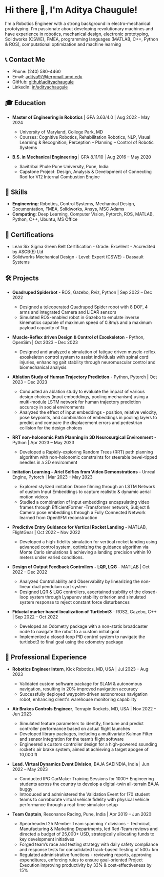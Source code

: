 # Hi there 👋, I'm Aditya Chaugule!

I'm a Robotics Engineer with a strong background in electro-mechanical prototyping. I'm passionate about developing revolutionary machines and have experience in robotics, mechanical design, electronic prototyping, Solidworks (CSWE), FMEA, programming languages (MATLAB, C++, Python & ROS), computational optimization and machine learning

## 📞 Contact Me

- Phone: (240) 580-4460
- Email: aditya97@terpmail.umd.edu
- GitHub: [github\adityachaugule](https://github.com/Tys0nus)
- LinkedIn: [in/adityachaugule]([https://pages.github.com/](https://www.linkedin.com/in/adityachaugule/))

## 🎓 Education

- **Master of Engineering in Robotics** | GPA 3.63/4.0 | Aug 2022 - May 2024
  - University of Maryland, College Park, MD
  - Courses: Cognitive Robotics, Rehabilitation Robotics, NLP, Visual Learning & Recognition, Perception – Planning – Control of Robotic Systems

- **B.S. in Mechanical Engineering** | GPA 8.11/10 | Aug 2016 – May 2020
  - Savitribai Phule Pune University, Pune, India
  - Capstone Project: Design, Analysis & Development of Connecting Rod for V12 Internal Combustion Engine

## 💼 Skills

- **Engineering**: Robotics, Control Systems, Mechanical Design, Documentation, FMEA, Solidworks, Ansys, MSC Adams
- **Computing**: Deep Learning, Computer Vision, Pytorch, ROS, MATLAB, Python, C++, Ubuntu, MS Office

## 🏅 Certifications

- Lean Six Sigma Green Belt Certification - Grade: Excellent - Accredited by ASCB(E) Ltd
- Solidworks Mechanical Design - Level: Expert (CSWE) - Dassault Systems

## 🛠️ Projects

- **Quadruped Spiderbot** - ROS, Gazebo, Rviz, Python | Sep 2022 – Dec 2022
  - Designed a teleoperated Quadruped Spider robot with 8 DOF, 4 arms and integrated Camera and LiDAR sensors
  - Simulated ROS-enabled robot in Gazebo to emulate inverse kinematics capable of maximum speed of 0.8m/s and a maximum payload capacity of 1kg

- **Muscle-Reflex driven Design & Control of Exoskeleton** - Python, OpenSim | Oct 2023 – Dec 2023
  - Designed and analyzed a simulation of fatigue driven muscle-reflex exoskeleton control system to assist individuals with spinal cord injuries, enhancing gait stability through neuromuscular control and biomechanical analysis

- **Ablation Study of Human Trajectory Prediction** - Python, Pytorch | Oct 2023 – Dec 2023
  - Conducted an ablation study to evaluate the impact of various design choices (input embeddings, pooling mechanism) using a multi-module LSTM network for human trajectory prediction accuracy in social environments
  - Analyzed the effect of input embeddings - position, relative velocity, pose keypoints, and combination of embeddings in pooling layers to predict and compare the displacement errors and pedestrian collision for the design choices

- **RRT non-holonomic Path Planning in 3D Neurosurgical Environment** - Python | Apr 2023 – May 2023
  - Developed a Rapidly-exploring Random Trees (RRT) path planning algorithm with non-holonomic constraints for steerable bevel-tipped needles in a 3D environment

- **Imitation Learning - Ariel Selfies from Video Demonstrations** - Unreal Engine, Pytorch | Mar 2023 – May 2023
  - Explored stylized imitation Drone filming through an LSTM Network of custom Input Embeddings to capture realistic & dynamic aerial motion videos
  - Studied a combination of input embeddings encapsulating video frames through EfficientFormer -Transformer network, Subject & Camera pose embeddings through a Fully Connected Network learned from OpenSFM reconstruction

- **Predictive Entry Guidance for Vertical Rocket Landing** - MATLAB, FlightGear | Oct 2022 – Nov 2022
  - Developed a high-fidelity simulation for vertical rocket landing using advanced control system, optimizing the guidance algorithm via Monte Carlo simulations & achieving a landing precision within 10 meters under varied conditions.

- **Design of Output Feedback Controllers - LQR, LQG** - MATLAB | Oct 2022 – Dec 2022
  - Analyzed Controllability and Observability by linearizing the non-linear dual pendulum cart system
  - Designed LQR & LQG controllers, ascertained stability of the closed-loop system through Lyapunov stability criterion and simulated system response to reject constant force disturbances

- **Fiducial marker based localization of Turtlebot3** - ROS2, Gazebo, C++ | Sep 2022 – Oct 2022
  - Developed an Odometry package with a non-static broadcaster node to navigate the robot to a custom initial goal
  - Implemented a closed-loop PID control system to navigate the turtlebot3 to final goal using the odometry package

## 💼 Professional Experience

- **Robotics Engineer Intern**, Kick Robotics, MD, USA | Jul 2023 – Aug 2023
  - Validated custom software package for SLAM & autonomous navigation, resulting in 20% improved navigation accuracy
  - Successfully deployed waypoint-driven autonomous navigation robot, enhancing client's warehouse monitoring capability

- **Air Brakes Controls Engineer**, Terrapin Rockets, MD, USA | Nov 2022 – Jun 2023
  - Simulated feature parameters to identify, finetune and predict controller performance based on actual flight launches
  - Developed library packages, including a multivariate Kalman Filter and sensor integration for the team’s flight software
  - Engineered a custom controller design for a high-powered sounding rocket’s air brake system, aimed at achieving a target apogee of 10,000 ft

- **Lead. Virtual Dynamics Event Division**, BAJA SAEINDIA, India | Jun 2022 – May 2023
  - Conducted IPG CarMaker Training Sessions for 1000+ Engineering students across the country to develop a digital-twin all-terrain BAJA buggy
  - Introduced and administered the Validation Event for 170 student teams to corroborate virtual vehicle fidelity with physical vehicle performance through a real-time simulator setup

- **Team Captain**, Resonance Racing, Pune, India | Apr 2019 – Jun 2020
  - Spearheaded 25 Member Team spanning 7 divisions - Technical, Manufacturing & Marketing Departments, led Red-Team reviews and directed a budget of 25,000+ USD, strategically allocating funds to key development initiatives
  - Forged team’s race and testing strategy with daily safety compliance and response tests for consolidated track-based Testing of 500+ km
  - Regulated administrative functions - reviewing reports, approving expenditures, enforcing rules to ensure goal-oriented Project Execution improving productivity by 33% & cost-effectiveness by 15%
